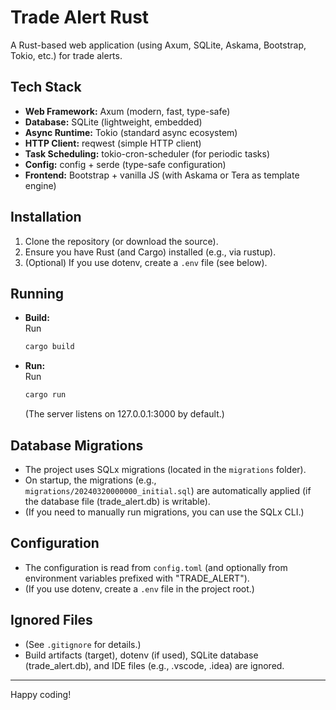 # Trade Alert Rust

A Rust-based web application (using Axum, SQLite, Askama, Bootstrap, Tokio, etc.) for trade alerts.

## Tech Stack

- **Web Framework:** Axum (modern, fast, type-safe)
- **Database:** SQLite (lightweight, embedded)
- **Async Runtime:** Tokio (standard async ecosystem)
- **HTTP Client:** reqwest (simple HTTP client)
- **Task Scheduling:** tokio-cron-scheduler (for periodic tasks)
- **Config:** config + serde (type-safe configuration)
- **Frontend:** Bootstrap + vanilla JS (with Askama or Tera as template engine)

## Installation

1. Clone the repository (or download the source).
2. Ensure you have Rust (and Cargo) installed (e.g., via rustup).
3. (Optional) If you use dotenv, create a `.env` file (see below).

## Running

- **Build:**  
  Run  
  ```bash
  cargo build
  ```
- **Run:**  
  Run  
  ```bash
  cargo run
  ```
  (The server listens on 127.0.0.1:3000 by default.)

## Database Migrations

- The project uses SQLx migrations (located in the `migrations` folder).  
- On startup, the migrations (e.g., `migrations/20240320000000_initial.sql`) are automatically applied (if the database file (trade_alert.db) is writable).  
- (If you need to manually run migrations, you can use the SQLx CLI.)

## Configuration

- The configuration is read from `config.toml` (and optionally from environment variables prefixed with "TRADE_ALERT").  
- (If you use dotenv, create a `.env` file in the project root.)

## Ignored Files

- (See `.gitignore` for details.)  
- Build artifacts (target), dotenv (if used), SQLite database (trade_alert.db), and IDE files (e.g., .vscode, .idea) are ignored.

---

Happy coding! 